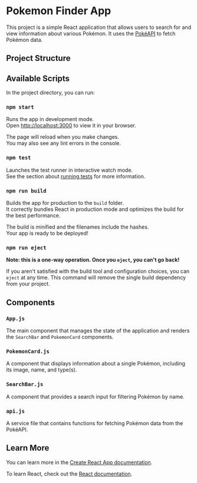 # Pokemon Finder App

This project is a simple React application that allows users to search for and view information about various Pokémon. It uses the [PokéAPI](https://pokeapi.co/) to fetch Pokémon data.

## Project Structure


## Available Scripts

In the project directory, you can run:

### `npm start`

Runs the app in development mode.\
Open [http://localhost:3000](http://localhost:3000) to view it in your browser.

The page will reload when you make changes.\
You may also see any lint errors in the console.

### `npm test`

Launches the test runner in interactive watch mode.\
See the section about [running tests](https://facebook.github.io/create-react-app/docs/running-tests) for more information.

### `npm run build`

Builds the app for production to the `build` folder.\
It correctly bundles React in production mode and optimizes the build for the best performance.

The build is minified and the filenames include the hashes.\
Your app is ready to be deployed!

### `npm run eject`

**Note: this is a one-way operation. Once you `eject`, you can't go back!**

If you aren't satisfied with the build tool and configuration choices, you can `eject` at any time. This command will remove the single build dependency from your project.

## Components

### `App.js`

The main component that manages the state of the application and renders the `SearchBar` and `PokemonCard` components.

### `PokemonCard.js`

A component that displays information about a single Pokémon, including its image, name, and type(s).

### `SearchBar.js`

A component that provides a search input for filtering Pokémon by name.

### `api.js`

A service file that contains functions for fetching Pokémon data from the PokéAPI.

## Learn More

You can learn more in the [Create React App documentation](https://facebook.github.io/create-react-app/docs/getting-started).

To learn React, check out the [React documentation](https://reactjs.org/).